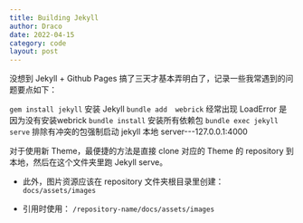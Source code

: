 ```yaml
---
title: Building Jekyll
author: Draco
date: 2022-04-15
category: code
layout: post
---
```

没想到 Jekyll + Github Pages 搞了三天才基本弄明白了，记录一些我常遇到的问题要点如下：

`gem install jekyll` 安装 Jekyll
`bundle add  webrick` 经常出现 LoadError 是因为没有安装webrick
`bundle install` 安装所有依赖包
`bundle exec jekyll serve` 排除有冲突的包强制启动 jekyll 本地 server---127.0.0.1:4000

对于使用新 Theme，最便捷的方法是直接 clone 对应的 Theme 的 repository 到本地，然后在这个文件夹里跑 Jekyll serve。

- 此外，图片资源应该在 repository 文件夹根目录里创建：
`docs/assets/images`

- 引用时使用：
`/repository-name/docs/assets/images`

